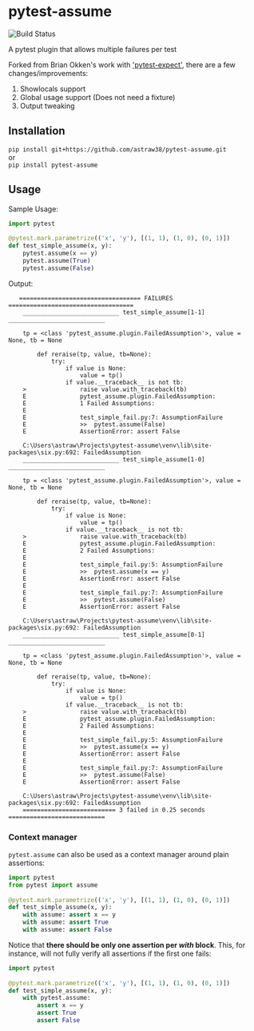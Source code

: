 # pytest-assume
![Build Status](https://github.com/astraw38/pytest-assume/workflows/Tox%20Unittest/badge.svg)

A pytest plugin that allows multiple failures per test

Forked from Brian Okken's work with ['pytest-expect'](https://github.com/okken/pytest-expect), there are a few changes/improvements:


1. Showlocals support
2. Global usage support (Does not need a fixture)
3. Output tweaking

## Installation

  `pip install git+https://github.com/astraw38/pytest-assume.git`  
  or   
  `pip install pytest-assume`  

## Usage

Sample Usage:
```python
import pytest
    
@pytest.mark.parametrize(('x', 'y'), [(1, 1), (1, 0), (0, 1)])
def test_simple_assume(x, y):
    pytest.assume(x == y)
    pytest.assume(True)
    pytest.assume(False)
```        
Output:
```        
   ================================== FAILURES ===================================
    ___________________________ test_simple_assume[1-1] ___________________________
    
    tp = <class 'pytest_assume.plugin.FailedAssumption'>, value = None, tb = None
    
        def reraise(tp, value, tb=None):
            try:
                if value is None:
                    value = tp()
                if value.__traceback__ is not tb:
    >               raise value.with_traceback(tb)
    E               pytest_assume.plugin.FailedAssumption: 
    E               1 Failed Assumptions:
    E               
    E               test_simple_fail.py:7: AssumptionFailure
    E               >>	pytest.assume(False)
    E               AssertionError: assert False
    
    C:\Users\astraw\Projects\pytest-assume\venv\lib\site-packages\six.py:692: FailedAssumption
    ___________________________ test_simple_assume[1-0] ___________________________
    
    tp = <class 'pytest_assume.plugin.FailedAssumption'>, value = None, tb = None
    
        def reraise(tp, value, tb=None):
            try:
                if value is None:
                    value = tp()
                if value.__traceback__ is not tb:
    >               raise value.with_traceback(tb)
    E               pytest_assume.plugin.FailedAssumption: 
    E               2 Failed Assumptions:
    E               
    E               test_simple_fail.py:5: AssumptionFailure
    E               >>	pytest.assume(x == y)
    E               AssertionError: assert False
    E               
    E               test_simple_fail.py:7: AssumptionFailure
    E               >>	pytest.assume(False)
    E               AssertionError: assert False
    
    C:\Users\astraw\Projects\pytest-assume\venv\lib\site-packages\six.py:692: FailedAssumption
    ___________________________ test_simple_assume[0-1] ___________________________
    
    tp = <class 'pytest_assume.plugin.FailedAssumption'>, value = None, tb = None
    
        def reraise(tp, value, tb=None):
            try:
                if value is None:
                    value = tp()
                if value.__traceback__ is not tb:
    >               raise value.with_traceback(tb)
    E               pytest_assume.plugin.FailedAssumption: 
    E               2 Failed Assumptions:
    E               
    E               test_simple_fail.py:5: AssumptionFailure
    E               >>	pytest.assume(x == y)
    E               AssertionError: assert False
    E               
    E               test_simple_fail.py:7: AssumptionFailure
    E               >>	pytest.assume(False)
    E               AssertionError: assert False
    
    C:\Users\astraw\Projects\pytest-assume\venv\lib\site-packages\six.py:692: FailedAssumption
    ========================== 3 failed in 0.25 seconds ===========================
```

### Context manager

`pytest.assume` can also be used as a context manager around plain assertions:

```python
import pytest
from pytest import assume
    
@pytest.mark.parametrize(('x', 'y'), [(1, 1), (1, 0), (0, 1)])
def test_simple_assume(x, y):
    with assume: assert x == y
    with assume: assert True
    with assume: assert False
``` 

Notice that **there should be only one assertion per *with* block**. This, for instance, will not fully verify all
assertions if the first one fails:

```python
import pytest
    
@pytest.mark.parametrize(('x', 'y'), [(1, 1), (1, 0), (0, 1)])
def test_simple_assume(x, y):
    with pytest.assume:
        assert x == y
        assert True
        assert False
``` 
